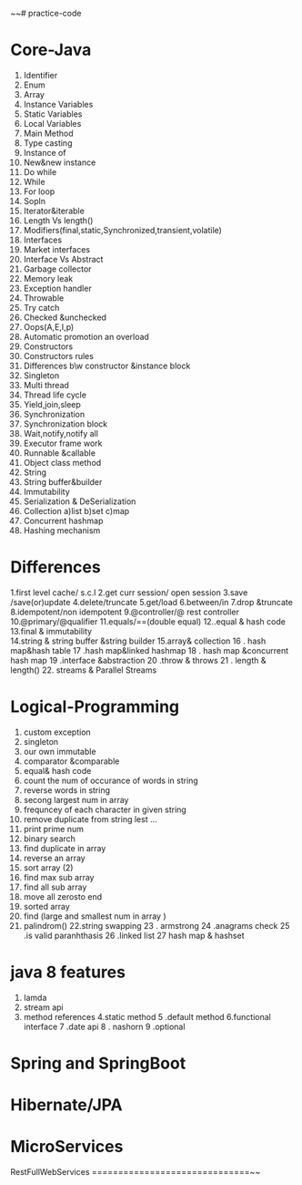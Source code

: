 ~~# practice-code

Core-Java
==================
1.	Identifier
2.	Enum
3.	Array
4.	Instance Variables
5.	Static Variables
6.	Local Variables
7.	Main Method
8.	Type casting
9.	Instance of
10.	New&new instance
11.	Do while
12.	While
13.	For loop
14.	Sopln
15.	Iterator&iterable
16.	Length Vs length()
17.	Modifiers(final,static,Synchronized,transient,volatile)
18.	Interfaces
19.	Market interfaces
20.	Interface Vs Abstract
21.	Garbage collector
22.	Memory leak
23.	Exception handler
24.	Throwable
25.	Try catch
26.	Checked &unchecked
27.	Oops(A,E,I,p)
28.	Automatic promotion an overload
29.	Constructors
30.	Constructors rules
31.	Differences b\w constructor &instance block
32.	Singleton
33.	Multi thread
34.	Thread life cycle
35.	Yield,join,sleep
36.	Synchronization
37.	Synchronization block
38.	Wait,notify,notify all
39.	Executor frame work
40.	Runnable &callable
41.	Object class method
42.	String
43.	String buffer&builder
44.	Immutability
45.	Serialization & DeSerialization
46.	Collection  a)list   b)set c)map
47.	Concurrent hashmap
48.	Hashing mechanism


Differences
=======================
1.first level cache/ s.c.l
2.get curr session/ open session
3.save /save(or)update
4.delete/truncate
5.get/load
6.between/in
7.drop &truncate
8.idempotent/non idempotent
9.@controller/@ rest controller
10.@primary/@qualifier
11.equals/==(double equal)
12..equal & hash code
13.final & immutability  
14.string & string buffer &string builder
15.array& collection
16 . hash map&hash table
17 .hash map&linked hashmap
18 . hash map &concurrent hash map
19 .interface &abstraction
20 .throw & throws
21 . length & length()
22. streams & Parallel Streams

Logical-Programming
===========================
1. custom exception
2. singleton
3. our own immutable
4. comparator &comparable 
5. equal& hash code
6. count the num of occurance of words in string 
7. reverse words in string 
8. secong largest num in array 
9. frequncey of each character in given string
10. remove duplicate from string lest  ... 
11. print prime num
12. binary search
13. find duplicate in array
14. reverse an array 
15. sort array (2)
16. find max sub array 
17. find all sub array
18. move all zerosto end
19. sorted array 
20. find (large and smallest num in array )
21. palindrom()
22.string swapping
23 . armstrong
24 .anagrams check
25 .is valid paranhthasis 
26 .linked list 
27 hash map   & hashset

java 8 features
==========================
1. lamda
2. stream api
3. method references
4.static method 
5 .default      method
6.functional interface
7 .date api
8 . nashorn
9 .optional









Spring and SpringBoot
==========================



Hibernate/JPA
=======================



MicroServices
==============================



RestFullWebServices
==============================~~